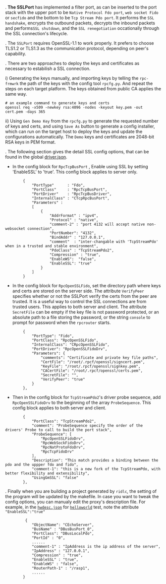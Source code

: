. **The SSLPort** has implemented a filter port, as can be inserted to the port stack with the upper port to be `Native Protocol Fdo port`, `web socket Fido` or `secfido` and the bottom to be `Tcp Stream Pdo port`. It performs the `SSL handshake`, encrypts the outbound packets, decrypts the inbound packets and performs`SSL shutdown`, and the `SSL renegotiation` occationally through the SSL connection's lifecycle.   

. The `SSLPort` requires OpenSSL-1.1 to work properly. It prefers to choose TLS1.2 or TLS1.3 as the communication protocol, depending on peer's capability.

. There are two approaches to deploy the keys and certificates as necessary to estabilish a SSL connection.

i) Generating the keys manually, and importing keys by telling the `rpc-frmwrk` the path of the keys with the config tool `rpcfg.py`. And repeat the steps on each target platform. The keys obtained from public CA applies the same way.
```
# an example command to generate keys and certs
openssl req -x509 -newkey rsa:4096 -nodes -keyout key.pem -out cert.pem -days 365
```
ii) Using `Gen Demo Key` from the `rpcfg.py` to generate the requested number of keys and certs, and using `Save As` button to generate a config installer, which can run on the target host to deploy the keys and update the configurations automatically. The `Demo` keys and certificates are 2048-bit RSA keys in PEM format.

. The following section gives the detail SSL config options, that can be found in the global [driver.json](https://github.com/zhiming99/rpc-frmwrk/blob/master/ipc/driver.json). 

* In the config block for `RpcTcpBusPort` , Enable using SSL by setting 'EnableSSL' to 'true'. This config block applies to server only.
```
        {
            "PortType"      : "Fdo",
            "PortClass"     : "RpcTcpBusPort",
            "PortDriver"    : "RpcTcpBusDriver",
            "InternalClass" : "CTcpRpcBusPort",
            "Parameters" :
            [
                {
                    "AddrFormat" : "ipv4",
                    "Protocol" : "native",
                    "comment-2" : "port 4132 will accept native non-websocket connection",
                    "PortNumber": "4132",
                    "BindAddr" : "127.0.0.1",
                    "comment"  : "inter-changable with 'TcpStreamPdo' when in a trusted and stable environment",
                    "PdoClass" : "TcpStreamPdo2",
                    "Compression" : "true",
                    "EnableWS":  "false",
                    "EnableSSL": "true"
                }
            ]
        }
```
* In the config block for `RpcOpenSSLFido`, set the directory path where keys and certs are stored on the server side. The attribute `VerifyPeer` specifies whether or not the SSLPort verify the certs from the peer are trusted. It is a useful way to control the SSL connections are from trusted users. This applies to both server and client. The attribute `SecretFile` can be empty if the key file is not password protected, or an absolute path to a file storing the password, or the string `console` to prompt for password when the `rpcrouter` starts.
```
        {
            "PortType": "Fido",
            "PortClass": "RpcOpenSSLFido",
            "InternalClass": "CRpcOpenSSLFido",
            "PortDriver": "RpcOpenSSLFidoDrv",
            "Parameters": {
                "comments": "Certificate and private key file paths",
                "CertFile": "/root/.rpcf/openssl/signcert.pem",
                "KeyFile": "/root/.rpcf/openssl/signkey.pem",
                "CACertFile": "/root/.rpcf/openssl/certs.pem",
                "SecretFile": "",
                "VerifyPeer": "true"
            }
        },  
```
* Then in the config block for `TcpStreamPdo2`'s driver probe sequence, add `RpcOpenSSLFidoDrv` to the beginning of the array `ProbeSequence`. This config block applies to both server and client.
```
        {
            "PortClass": "TcpStreamPdo2",
            "comment": "ProbeSequence specify the order of the drivers' Probe to call to build the port stack",
            "ProbeSequence": [
                "RpcOpenSSLFidoDrv",
                "RpcWebSockFidoDrv",
                "RpcNatProtoFdoDrv",
                "RpcTcpFidoDrv"
            ],  
            "Description": "This match provides a binding between the pdo and the uppper fdo and fido",
            "comment-1": "this is a new fork of the TcpStreamPdo, with better flexibility and extensibility",
            "UsingGmSSL": "false"
        },
```
. Finally when you are building a project generated by `ridlc`, the setting of the program will be updated by the makefile. In case you want to tweak the config options, you can manualy edit the proxy's description file. For example, in the [`hwdesc.json`](https://github.com/zhiming99/rpc-frmwrk/blob/master/test/helloworld/hwdesc.json) for [`helloworld`](https://github.com/zhiming99/rpc-frmwrk/tree/master/test/helloworld) test, note the attribute `"EnableSSL":"true"`
```
         {
            "ObjectName": "CEchoServer",
            "BusName" : "DBusBusPort_0",
            "PortClass": "DBusLocalPdo",
            "PortId" : "0",
            ......
            "comment-1" : "IpAddress is the ip address of the server",
            "IpAddress" : "127.0.0.1",
            "Compression" : "true",
            "EnableSSL" : "true",
            "EnableWS" : "false",
            "RouterPath-1" : "/rasp1",
            ......
        }
```

